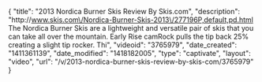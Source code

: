 {
    "title": "2013 Nordica Burner Skis Review By Skis.com",
    "description": "http:\/\/www.skis.com\/Nordica-Burner-Skis-2013\/277196P,default,pd.html  The Nordica Burner Skis are a lightweight and versatile pair of skis that you can take all over the mountain. Early Rise camRock pulls the tip back 25% creating a slight tip rocker. Thi",
    "videoid": "3765979",
    "date_created": "1411361139",
    "date_modified": "1418182005",
    "type": "captivate",
    "layout": "video",
    "url": "\/v\/2013-nordica-burner-skis-review-by-skis-com\/3765979"
}